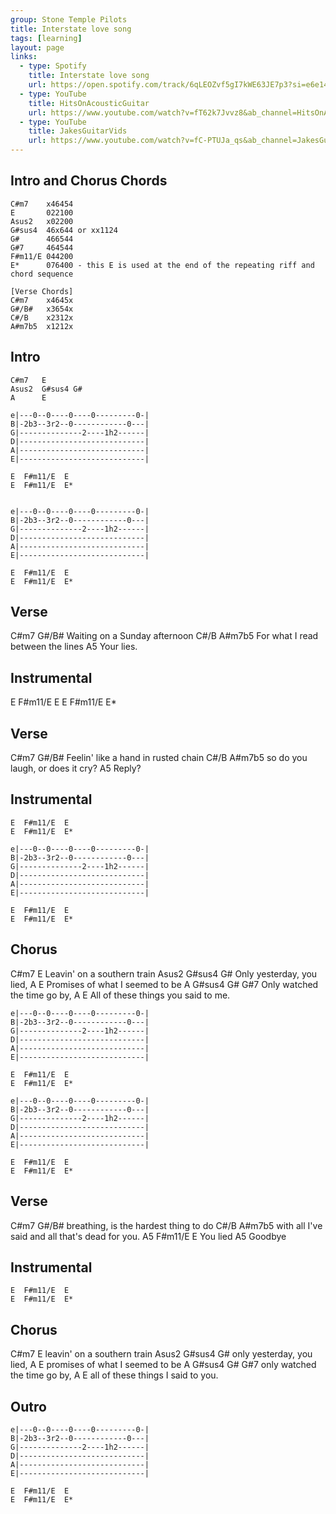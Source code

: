 ```yaml
---
group: Stone Temple Pilots
title: Interstate love song
tags: [learning]
layout: page
links: 
  - type: Spotify 
    title: Interstate love song
    url: https://open.spotify.com/track/6qLEOZvf5gI7kWE63JE7p3?si=e6e14bfddda54e38
  - type: YouTube
    title: HitsOnAcousticGuitar
    url: https://www.youtube.com/watch?v=fT62k7Jvvz8&ab_channel=HitsOnAcousticGuitar
  - type: YouTube
    title: JakesGuitarVids
    url: https://www.youtube.com/watch?v=fC-PTUJa_qs&ab_channel=JakesGuitarVids
---
```


## Intro and Chorus Chords

```chordpro
C#m7    x46454
E       022100
Asus2   x02200
G#sus4  46x644 or xx1124
G#      466544
G#7     464544
F#m11/E 044200
E*      076400 - this E is used at the end of the repeating riff and chord sequence
 
[Verse Chords]
C#m7    x4645x
G#/B#   x3654x
C#/B    x2312x
A#m7b5  x1212x
```

## Intro

```chordpro 
C#m7   E
Asus2  G#sus4 G#
A      E

e|---0--0----0----0---------0-|
B|-2b3--3r2--0------------0---|
G|--------------2----1h2------|
D|----------------------------|
A|----------------------------|
E|----------------------------|
 
E  F#m11/E  E
E  F#m11/E  E*
 
 
e|---0--0----0----0---------0-|
B|-2b3--3r2--0------------0---|
G|--------------2----1h2------|
D|----------------------------|
A|----------------------------|
E|----------------------------|
 
E  F#m11/E  E
E  F#m11/E  E*
```

## Verse

C#m7         G#/B#
Waiting on a Sunday afternoon
    C#/B                       A#m7b5
For what I read between the lines
            A5
Your lies.

## Instrumental

E  F#m11/E  E
E  F#m11/E  E*

## Verse

C#m7           G#/B#
Feelin' like a hand in rusted chain
   C#/B                         A#m7b5
so do you laugh, or does it cry?
       A5
Reply?

## Instrumental

```chordpro 
E  F#m11/E  E
E  F#m11/E  E*

e|---0--0----0----0---------0-|
B|-2b3--3r2--0------------0---|
G|--------------2----1h2------|
D|----------------------------|
A|----------------------------|
E|----------------------------|

E  F#m11/E  E
E  F#m11/E  E*
```

## Chorus

C#m7         E
Leavin' on a southern train
     Asus2          G#sus4  G#
Only yesterday, you lied,
A                  E
Promises of what I seemed to be
     A                   G#sus4  G#  G#7
Only watched the time go by,
A                   E
All of these things you said to me.

```chordpro
e|---0--0----0----0---------0-|
B|-2b3--3r2--0------------0---|
G|--------------2----1h2------|
D|----------------------------|
A|----------------------------|
E|----------------------------|
 
E  F#m11/E  E
E  F#m11/E  E*
 
e|---0--0----0----0---------0-|
B|-2b3--3r2--0------------0---|
G|--------------2----1h2------|
D|----------------------------|
A|----------------------------|
E|----------------------------|
 
E  F#m11/E  E
E  F#m11/E  E*
```

## Verse

C#m7              G#/B#
breathing, is the hardest thing to do
     C#/B                              A#m7b5
with all I've said and all that's dead for you.
         A5  F#m11/E  E
You lied
        A5
Goodbye

## Instrumental

```chordpro
E  F#m11/E  E
E  F#m11/E  E*
```

## Chorus

C#m7         E
leavin' on a southern train
     Asus2          G#sus4  G#
only yesterday, you lied,
A                  E
promises of what I seemed to be
     A                   G#sus4  G#  G#7
only watched the time go by,
A                   E
all of these things I said to you.

## Outro

```chordpro
e|---0--0----0----0---------0-|
B|-2b3--3r2--0------------0---|
G|--------------2----1h2------|
D|----------------------------|
A|----------------------------|
E|----------------------------|
 
E  F#m11/E  E
E  F#m11/E  E*
```
